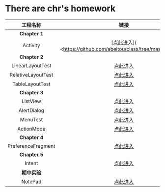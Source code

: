 # There are chr's homework

|      工程名称      |                             链接                             |
| :----------------: | :----------------------------------------------------------: |
|   **Chapter 1**    |                                                              |
|      Activity      | [点此进入]( <https://github.com/abeitou/class/tree/master/Activity) |
|   **Chapter 2**    |                                                              |
|  LinearLayoutTest  | [点此进入](https://github.com/abeitou/class/tree/master/LinearLayoutTest) |
| RelativeLayoutTest | [点此进入](https://github.com/abeitou/class/tree/master/RelativeLayoutTest) |
|  TableLayoutTest   | [点此进入](https://github.com/abeitou/class/tree/master/TableLayoutTest) |
|   **Chapter 3**    |                                                              |
|      ListView      | [点此进入](https://github.com/abeitou/class/tree/master/ListView) |
|    AlertDialog     | [点此进入](https://github.com/abeitou/class/tree/master/AlertDialog) |
|      MenuTest      | [点此进入](https://github.com/abeitou/class/tree/master/MenuTest_xml) |
|     ActionMode     | [点此进入](https://github.com/abeitou/class/tree/master/ContextActionModeTest) |
|   **Chapter 4**    |                                                              |
| PreferenceFragment | [点此进入](https://github.com/abeitou/class/tree/master/PrefereceFragment) |
|   **Chapter 5**    |                                                              |
|       Intent       | [点此进入](https://github.com/abeitou/class/tree/master/Intent) |
|    **期中实验**    |                                                              |
|      NotePad       | [点此进入](https://github.com/abeitou/class/tree/master/NotePad) |





